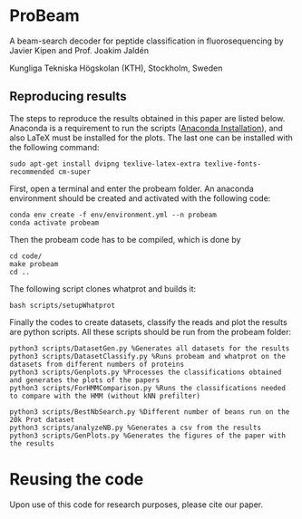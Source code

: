 # ProBeam 
A beam-search decoder for peptide classification in fluorosequencing by Javier Kipen and Prof. Joakim Jaldén

Kungliga Tekniska Högskolan (KTH), Stockholm, Sweden

## Reproducing results

The steps to reproduce the results obtained in this paper are listed below. Anaconda is a requirement to run the scripts ([Anaconda Installation](https://docs.anaconda.com/free/anaconda/install/linux/)), and also LaTeX must be installed for the plots. The last one can be installed with the following command:
```
sudo apt-get install dvipng texlive-latex-extra texlive-fonts-recommended cm-super
```

First, open a terminal and enter the probeam folder. An anaconda environment should be created and activated with the following code:

```
conda env create -f env/environment.yml --n probeam
conda activate probeam
```
Then the probeam code has to be compiled, which is done by

```
cd code/
make probeam
cd ..
```
The following script clones whatprot and builds it:
```
bash scripts/setupWhatprot
```

Finally the codes to create datasets, classify the reads and plot the results are python scripts. All these scripts should be run from the probeam folder:
```
python3 scripts/DatasetGen.py %Generates all datasets for the results
python3 scripts/DatasetClassify.py %Runs probeam and whatprot on the datasets from different numbers of proteins
python3 scripts/Genplots.py %Processes the classifications obtained and generates the plots of the papers
python3 scripts/ForHMMComparison.py %Runs the classifications needed to compare with the HMM (without kNN prefilter)

python3 scripts/BestNbSearch.py %Different number of beans run on the 20k Prot dataset
python3 scripts/analyzeNB.py %Generates a csv from the results
python3 scripts/GenPlots.py %Generates the figures of the paper with the results
```
# Reusing the code

Upon use of this code for research purposes, please cite our paper.
